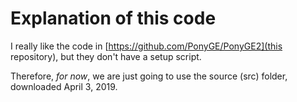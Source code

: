 # Explanation of this code

I really like the code in [https://github.com/PonyGE/PonyGE2](this repository), but they don't have a setup script.

Therefore, *for now*, we are just going to use the source (src) folder, downloaded April 3, 2019.
